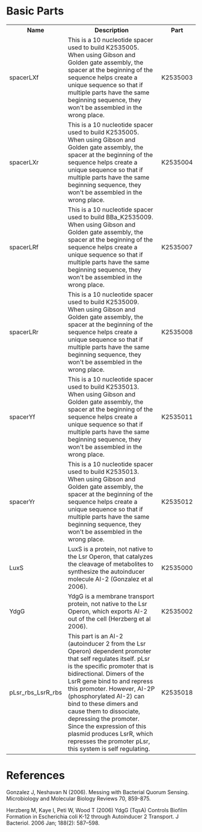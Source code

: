 # Basic Parts 

<table style="width:100%" class="va-parts">
	<tr>
		<th>Name</th>
		<th>Description</th> 
		<th>Part</th>
	</tr>
	<tr>
		<td>spacerLXf</td>
		<td>This is a 10 nucleotide spacer used to build K2535005. When using Gibson and Golden gate assembly, the spacer at the beginning of the sequence helps create a unique sequence so that if multiple parts have the same beginning sequence, they won't be assembled in the wrong place. </td>
		<td> K2535003</td>
	</tr>
	<tr>
		<td>spacerLXr </td>
		<td>This is a 10 nucleotide spacer used to build K2535005. When using Gibson and Golden gate assembly, the spacer at the beginning of the sequence helps create a unique sequence so that if multiple parts have the same beginning sequence, they won't be assembled in the wrong place. </td>
		<td>K2535004</td>
	</tr>
	<tr>
		<td>spacerLRf </td>
		<td>This is a 10 nucleotide spacer used to build BBa_K2535009. When using Gibson and Golden gate assembly, the spacer at the beginning of the sequence helps create a unique sequence so that if multiple parts have the same beginning sequence, they won't be assembled in the wrong place. </td>
		<td>K2535007</td>
	</tr>
	<tr>
		<td>spacerLRr </td>
		<td>This is a 10 nucleotide spacer used to build K2535009. When using Gibson and Golden gate assembly, the spacer at the beginning of the sequence helps create a unique sequence so that if multiple parts have the same beginning sequence, they won't be assembled in the wrong place.</td>
		<td>K2535008 </td>
	</tr>
	<tr>
		<td>spacerYf </td>
		<td>This is a 10 nucleotide spacer used to build K2535013. When using Gibson and Golden gate assembly, the spacer at the beginning of the sequence helps create a unique sequence so that if multiple parts have the same beginning sequence, they won't be assembled in the wrong place.</td>
		<td> K2535011</td>
	</tr>
	<tr>
		<td>spacerYr</td>
		<td>This is a 10 nucleotide spacer used to build K2535013. When using Gibson and Golden gate assembly, the spacer at the beginning of the sequence helps create a unique sequence so that if multiple parts have the same beginning sequence, they won't be assembled in the wrong place.</td>
		<td>K2535012</td>
	</tr>
	<tr>
		<td>LuxS</td>
		<td>LuxS is a protein, not native to the Lsr Operon, that catalyzes the cleavage of metabolites to synthesize the autoinducer molecule AI-2 (Gonzalez et al 2006).</td>
		<td>K2535000</td>
	</tr>
	<tr>
		<td>YdgG </td>
		<td> YdgG is a membrane transport protein, not native to the Lsr Operon, which exports AI-2 out of the cell (Herzberg et al 2006).</td>
		<td> K2535002</td>
	</tr>
	<tr>
		<td>pLsr_rbs_LsrR_rbs </td>
		<td>This part is an AI-2 (autoinducer 2 from the Lsr Operon) dependent promoter that self regulates itself. pLsr is the specific promoter that is bidirectional. Dimers of the LsrR gene bind to and repress this promoter. However, AI-2P (phosphorylated AI-2) can bind to these dimers and cause them to dissociate, depressing the promoter.  Since the expression of this plasmid produces LsrR, which represses the promoter pLsr, this system is self regulating. </td>
		<td>K2535018</td>
	</tr>
</table>

# References 
Gonzalez J, Neshavan N (2006). Messing with Bacterial Quorum Sensing. Microbiology and Molecular Biology
Reviews 70, 859-875.   


Herzberg M, Kaye I, Peti W, Wood T (2006) YdgG (TqsA) Controls Biofilm Formation in Escherichia
coli K-12 through Autoinducer 2 Transport. J Bacteriol. 2006 Jan; 188(2): 587–598.      
 

